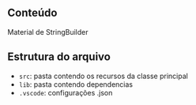 ## Conteúdo

Material de StringBuilder

## Estrutura do arquivo

- `src`: pasta contendo os recursos da classe principal
- `lib`: pasta contendo dependencias
- `.vscode`: configurações .json